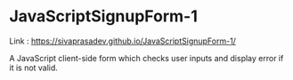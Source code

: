 # JavaScriptSignupForm-1

Link : https://sivaprasadev.github.io/JavaScriptSignupForm-1/

A JavaScript client-side form which checks user inputs and display error if it is not valid.



